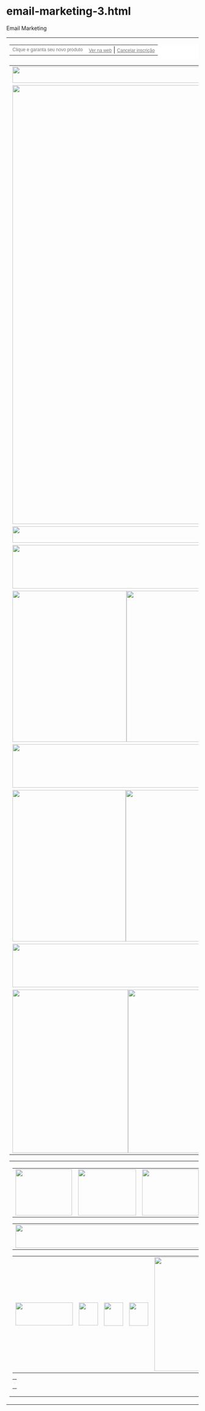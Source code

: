 # email-marketing-3.html
Email Marketing
<!-- ALL CONTAINER -->
<table width="600" border="0" cellspacing="0" cellpadding="0" align="center">
<tbody>
<tr>
<td align="center"><!-- HEADER -->
<table width="600" cellpadding="0" cellspacing="0" border="0" align="center" style="background-color: #ffffff; padding-bottom: 10px;">
<tbody>
<tr>
<td align="left"><font color="#767676" face="sans-serif"><span style="font-size: 12px;">Clique e garanta seu novo produto</span></font></td>
<td align="right"><a href="##preview##" style="font-family: sans-serif; color: #767676; font-size: 9pt;">Ver na web</a> | <a href="##optout##" style="font-family: sans-serif; color: #767676; font-size: 9pt;">Cancelar inscri&ccedil;&atilde;o</a></td>
</tr>
</tbody>
</table>
<table width="599" border="0" cellspacing="0" cellpadding="0" align="center">
<tbody>
<tr>
<td align="center"><a href="https://www.bagaggio.com.br/nossas-lojas"><img src="https://d15k2d11r6t6rl.cloudfront.net/public/users/Integrators/11600282-cef0-49b8-976c-245633685f8f/bagaggio/BGO202714-E-MKT-Dia-das-Crian%C3%A7as_06.gif" alt="" width="600" height="43" /></a></td>
</tr>
<tr>
<td align="center"><img src="https://d15k2d11r6t6rl.cloudfront.net/public/users/Integrators/11600282-cef0-49b8-976c-245633685f8f/bagaggio/BGO202714-E-MKT-Dia-das-Crian%C3%A7as_07.gif" alt="" width="600" height="1150" /></td>
</tr>
<tr>
<td align="center"><img src="https://d15k2d11r6t6rl.cloudfront.net/public/users/Integrators/11600282-cef0-49b8-976c-245633685f8f/bagaggio/BGO202714-E-MKT-Dia-das-Crian%C3%A7as_08.gif" alt="" width="600" height="43" /></td>
</tr>
<tr>
<td align="center"><img src="https://d15k2d11r6t6rl.cloudfront.net/public/users/Integrators/11600282-cef0-49b8-976c-245633685f8f/bagaggio/BGO202714-E-MKT-Dia-das-Crian%C3%A7as_09.gif" alt="" width="600" height="114" /></td>
</tr>
<tr>
<td align="center"><img src="https://d15k2d11r6t6rl.cloudfront.net/public/users/Integrators/11600282-cef0-49b8-976c-245633685f8f/bagaggio/BGO202714-E-MKT-Dia-das-Crian%C3%A7as_10.gif" alt="" width="299" height="396" /><img src="https://d15k2d11r6t6rl.cloudfront.net/public/users/Integrators/11600282-cef0-49b8-976c-245633685f8f/bagaggio/BGO202714-E-MKT-Dia-das-Crian%C3%A7as_11.gif" alt="" width="301" height="396" /></td>
</tr>
<tr>
<td align="center"><img src="https://d15k2d11r6t6rl.cloudfront.net/public/users/Integrators/11600282-cef0-49b8-976c-245633685f8f/bagaggio/BGO202714-E-MKT-Dia-das-Crian%C3%A7as_12.gif" alt="" width="600" height="114" /></td>
</tr>
<tr>
<td align="center"><img src="https://d15k2d11r6t6rl.cloudfront.net/public/users/Integrators/11600282-cef0-49b8-976c-245633685f8f/bagaggio/BGO202714-E-MKT-Dia-das-Crian%C3%A7as_13.gif" alt="" width="297" height="397" /><img src="https://d15k2d11r6t6rl.cloudfront.net/public/users/Integrators/11600282-cef0-49b8-976c-245633685f8f/bagaggio/BGO202714-E-MKT-Dia-das-Crian%C3%A7as_14.gif" alt="" width="303" height="397" /></td>
</tr>
<tr>
<td align="center"><img src="https://d15k2d11r6t6rl.cloudfront.net/public/users/Integrators/11600282-cef0-49b8-976c-245633685f8f/bagaggio/BGO202714-E-MKT-Dia-das-Crian%C3%A7as_15.gif" alt="" width="600" height="114" /></td>
</tr>
<tr>
<td align="center"><img src="https://d15k2d11r6t6rl.cloudfront.net/public/users/Integrators/11600282-cef0-49b8-976c-245633685f8f/bagaggio/BGO202714-E-MKT-Dia-das-Crian%C3%A7as_17.gif" alt="" width="303" height="428" /><img src="https://d15k2d11r6t6rl.cloudfront.net/public/users/Integrators/11600282-cef0-49b8-976c-245633685f8f/bagaggio/BGO202714-E-MKT-Dia-das-Crian%C3%A7as_16.gif" alt="" width="297" height="428" /></td>
</tr>
</tbody>
</table>
<!-- footer --> <!-- END BANNER -->
<table width="600" border="0" cellspacing="0" cellpadding="0" align="center">
<tbody>
<tr>
<td align="center"><!-- footer-->
<table align="center" border="0" cellpadding="0" cellspacing="0" width="600">
<tbody>
<tr>
<td style="text-align: center;" align="center"><a href="https://www.bagaggio.com.br/"> <img src="https://d15k2d11r6t6rl.cloudfront.net/public/users/Integrators/11600282-cef0-49b8-976c-245633685f8f/bagaggio/Footer_01.png" caption="false" width="148" height="121" /> </a></td>
<td style="text-align: center;" align="center"><a href="https://www.bagaggio.com.br/"> <img src="https://d15k2d11r6t6rl.cloudfront.net/public/users/Integrators/11600282-cef0-49b8-976c-245633685f8f/bagaggio/Footer_02.png" caption="false" width="152" height="121" /> </a></td>
<td style="text-align: center;" align="center"><a href="https://www.bagaggio.com.br/"> <img src="https://d15k2d11r6t6rl.cloudfront.net/public/users/Integrators/11600282-cef0-49b8-976c-245633685f8f/bagaggio/Footer_03.png" caption="false" width="148" height="121" /> </a></td>
<td style="text-align: center;" align="center"><a href="https://www.bagaggio.com.br/"> <img src="https://d15k2d11r6t6rl.cloudfront.net/public/users/Integrators/11600282-cef0-49b8-976c-245633685f8f/bagaggio/Footer_04.png" caption="false" width="152" height="121" /> </a></td>
</tr>
</tbody>
</table>
<table align="center" border="0" cellpadding="0" cellspacing="0" width="600">
<tbody>
<tr>
<td style="text-align: center;" align="center"><a href="https://www.bagaggio.com.br/"> <img height="61" src="https://d15k2d11r6t6rl.cloudfront.net/public/users/Integrators/11600282-cef0-49b8-976c-245633685f8f/bagaggio/Footer_05.png" width="600" caption="false" /> </a></td>
</tr>
</tbody>
</table>
<table align="center" border="0" cellpadding="0" cellspacing="0" width="600">
<tbody>
<tr>
<td style="text-align: center;" align="center"><a href="https://www.bagaggio.com.br/"> <img src="https://d15k2d11r6t6rl.cloudfront.net/public/users/Integrators/11600282-cef0-49b8-976c-245633685f8f/bagaggio/Footer_06.png" caption="false" width="150" height="60" /> </a></td>
<td style="text-align: center;" align="center"><a href="https://www.instagram.com/bagaggio/"> <img src="https://d15k2d11r6t6rl.cloudfront.net/public/users/Integrators/11600282-cef0-49b8-976c-245633685f8f/bagaggio/Footer_07.png" caption="false" width="50" height="60" /> </a></td>
<td style="text-align: center;" align="center"><a href="https://www.facebook.com/bagaggio"> <img src="https://d15k2d11r6t6rl.cloudfront.net/public/users/Integrators/11600282-cef0-49b8-976c-245633685f8f/bagaggio/Footer_08.png" caption="false" width="50" height="61" /> </a></td>
<td style="text-align: center;" align="center"><a href="https://www.youtube.com/channel/UCWq3G1tK1WGrGmCMDjaXIKw"> <img src="https://d15k2d11r6t6rl.cloudfront.net/public/users/Integrators/11600282-cef0-49b8-976c-245633685f8f/bagaggio/Footer_09.png" caption="false" width="50" height="61" /> </a></td>
<td style="text-align: center;" align="center"><a href="https://www.bagaggio.com.br/institucional/contato"> <img src="https://d15k2d11r6t6rl.cloudfront.net/public/users/Integrators/11600282-cef0-49b8-976c-245633685f8f/bagaggio/Footer_10.png" width="299" caption="false" /> </a></td>
</tr>
</tbody>
</table>
<table align="center" border="0" cellpadding="0" cellspacing="0" width="600">
<tbody>
<tr>
<td style="text-align: center; color: #808080; font-size: 9px;">
</a>.</p>
</td>
</tr>
</tbody>
</table>
</td>
</tr>
</tbody>
</table>
</td>
</tr>
</tbody>
</table>
<!-- END ALL CONTAINER -->
